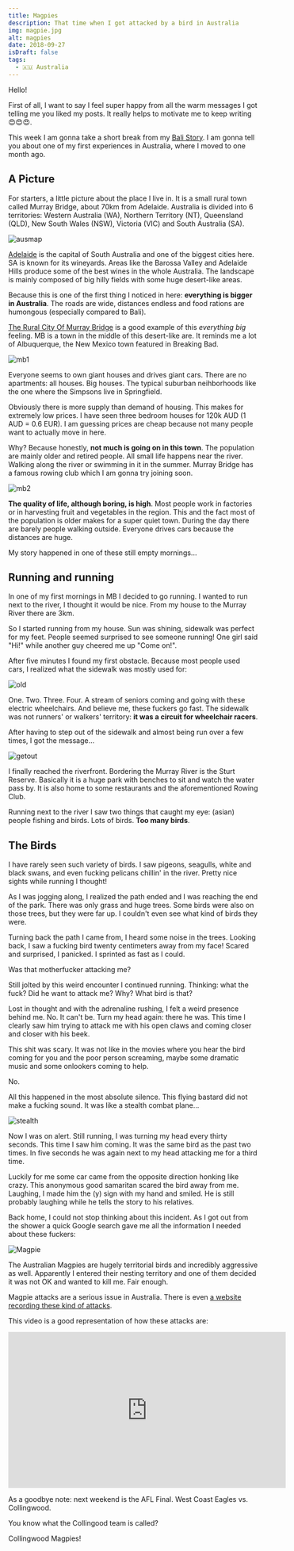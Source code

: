 ```yaml
---
title: Magpies
description: That time when I got attacked by a bird in Australia
img: magpie.jpg
alt: magpies
date: 2018-09-27
isDraft: false
tags: 
  - 🇦🇺 Australia
---
```


Hello!

First of all, I want to say I feel super happy from all the warm messages I got telling me you liked my posts. It really helps to motivate me to keep writing 😍😍😍.

This week I am gonna take a short break from my [Bali Story](/blog/bali-story-1). I am gonna tell you about one of my first experiences in Australia, where I moved to one month ago.

## A Picture

For starters, a little picture about the place I live in. It is a small rural town called Murray Bridge, about 70km from Adelaide. Australia is divided into 6 territories: Western Australia (WA), Northern Territory (NT), Queensland (QLD), New South Wales (NSW), Victoria (VIC) and South Australia (SA).

![ausmap](//images.ctfassets.net/qf4deux2v57b/5kp5CzHoPKc8QYoMoiOCE6/47ccdb5b8e996e069a048bae3236e8a2/ausmap.jpg)

[Adelaide](https://en.wikipedia.org/wiki/Adelaide) is the capital of South Australia and one of the biggest cities here. SA is known for its wineyards. Areas like the Barossa Valley and Adelaide Hills produce some of the best wines in the whole Australia. The landscape is mainly composed of big hilly fields with some huge desert-like areas.

Because this is one of the first thing I noticed in here: **everything is bigger in Australia**. The roads are wide, distances endless and food rations are humongous (especially compared to Bali).

[The Rural City Of Murray Bridge](https://en.wikipedia.org/wiki/Murray_Bridge,_South_Australia) is a good example of this _everything big_ feeling. MB is a town in the middle of this desert-like are. It reminds me a lot of Albuquerque, the New Mexico town featured in Breaking Bad.

![mb1](//images.ctfassets.net/qf4deux2v57b/5qc8rh2hMIG8aACQgaIkCS/c5f0b9e76383f226d3ce8c098c37742b/mb1.jpg)

Everyone seems to own giant houses and drives giant cars. There are no apartments: all houses. Big houses. The typical suburban neihborhoods like the one where the Simpsons live in Springfield.

Obviously there is more supply than demand of housing. This makes for extremely low prices. I have seen three bedroom houses for 120k AUD (1 AUD = 0.6 EUR). I am guessing prices are cheap because not many people want to actually move in here.

Why? Because honestly, **not much is going on in this town**. The population are mainly older and retired people. All small life happens near the river. Walking along the river or swimming in it in the summer. Murray Bridge has a famous rowing club which I am gonna try joining soon.

![mb2](//images.ctfassets.net/qf4deux2v57b/1FRE76DR0YIoiW4Q4oYKuK/203b19a2529f3f479ae8fe5533fa8044/mb2.jpg)

**The quality of life, although boring, is high**. Most people work in factories or in harvesting fruit and vegetables in the region. This and the fact most of the population is older makes for a super quiet town. During the day there are barely people walking outside. Everyone drives cars because the distances are huge.

My story happened in one of these still empty mornings...

## Running and running

In one of my first mornings in MB I decided to go running. I wanted to run next to the river, I thought it would be nice. From my house to the Murray River there are 3km.

So I started running from my house. Sun was shining, sidewalk was perfect for my feet. People seemed surprised to see someone running! One girl said "Hi!" while another guy cheered me up "Come on!".

After five minutes I found my first obstacle. Because most people used cars, I realized what the sidewalk was mostly used for:

![old](//images.ctfassets.net/qf4deux2v57b/7EH6r4P0PucAyU2GgoMckO/db06e357b2640e78460df6fd5528af8b/old.jpg)

One. Two. Three. Four. A stream of seniors coming and going with these electric wheelchairs. And believe me, these fuckers go fast. The sidewalk was not runners' or walkers' territory: **it was a circuit for wheelchair racers**.

After having to step out of the sidewalk and almost being run over a few times, I got the message...

![getout](//images.ctfassets.net/qf4deux2v57b/1tT1NhhM4QES2WkgiYUwCE/3ab4068d3139362b94b587420add2a7e/getout.gif)

I finally reached the riverfront. Bordering the Murray River is the Sturt Reserve. Basically it is a huge park with benches to sit and watch the water pass by. It is also home to some restaurants and the aforementioned Rowing Club.

Running next to the river I saw two things that caught my eye: (asian) people fishing and birds. Lots of birds. **Too many birds**.

## The Birds

I have rarely seen such variety of birds. I saw pigeons, seagulls, white and black swans, and even fucking pelicans chillin' in the river. Pretty nice sights while running I thought!

As I was jogging along, I realized the path ended and I was reaching the end of the park. There was only grass and huge trees. Some birds were also on those trees, but they were far up. I couldn't even see what kind of birds they were.

Turning back the path I came from, I heard some noise in the trees. Looking back, I saw a fucking bird twenty centimeters away from my face! Scared and surprised, I panicked. I sprinted as fast as I could.

Was that motherfucker attacking me?

Still jolted by this weird encounter I continued running. Thinking: what the fuck? Did he want to attack me? Why? What bird is that?

Lost in thought and with the adrenaline rushing, I felt a weird presence behind me. No. It can't be. Turn my head again: there he was. This time I clearly saw him trying to attack me with his open claws and coming closer and closer with his beek.

This shit was scary. It was not like in the movies where you hear the bird coming for you and the poor person screaming, maybe some dramatic music and some onlookers coming to help.

No.

All this happened in the most absolute silence. This flying bastard did not make a fucking sound. It was like a stealth combat plane...

![stealth](//images.ctfassets.net/qf4deux2v57b/1W8AhwVkre0ysGG8co4mk4/0b77668fc306efbe8425484dbf88d794/stealth.jpg)

Now I was on alert. Still running, I was turning my head every thirty seconds. This time I saw him coming. It was the same bird as the past two times. In five seconds he was again next to my head attacking me for a third time.

Luckily for me some car came from the opposite direction honking like crazy. This anonymous good samaritan scared the bird away from me. Laughing, I made him the (y) sign with my hand and smiled. He is still probably laughing while he tells the story to his relatives.

Back home, I could not stop thinking about this incident. As I got out from the shower a quick Google search gave me all the information I needed about these fuckers:

![Magpie](//images.ctfassets.net/qf4deux2v57b/5ttXP4b26Im4kSWu24AkyA/73f2c2446c6348498c5dd09700bbdb12/magpie.jpg)

The Australian Magpies are hugely territorial birds and incredibly aggressive as well. Apparently I entered their nesting territory and one of them decided it was not OK and wanted to kill me. Fair enough.

Magpie attacks are a serious issue in Australia. There is even [a website recording these kind of attacks](https://www.magpiealert.com/).

This video is a good representation of how these attacks are:

<iframe width="560" height="315" src="https://www.youtube.com/embed/WRH0ZPPS0Z8?rel=0&amp;showinfo=0" frameborder="0" allow="autoplay; encrypted-media" allowfullscreen></iframe>

As a goodbye note: next weekend is the AFL Final. West Coast Eagles vs. Collingwood.

You know what the Collingood team is called?

Collingwood Magpies!








